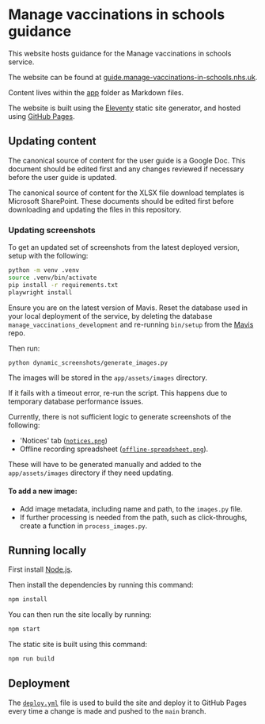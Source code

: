 # Manage vaccinations in schools guidance

This website hosts guidance for the Manage vaccinations in schools service.

The website can be found at [guide.manage-vaccinations-in-schools.nhs.uk](https://guide.manage-vaccinations-in-schools.nhs.uk).

Content lives within the [app](./app) folder as Markdown files.

The website is built using the [Eleventy](https://www.11ty.dev) static site generator, and hosted using [GitHub Pages](https://pages.github.com).

## Updating content

The canonical source of content for the user guide is a Google Doc. This document should be edited first and any changes reviewed if necessary before the user guide is updated.

The canonical source of content for the XLSX file download templates is Microsoft SharePoint. These documents should be edited first before downloading and updating the files in this repository.

### Updating screenshots

To get an updated set of screenshots from the latest deployed version, setup with the following:
```bash
python -m venv .venv
source .venv/bin/activate
pip install -r requirements.txt
playwright install
```
Ensure you are on the latest version of Mavis. Reset the database used in your local deployment of the service, by deleting the database `manage_vaccinations_development` and re-running `bin/setup` from the [Mavis](https://github.com/nhsuk/manage-vaccinations-in-schools?tab=readme-ov-file) repo.

Then run: 
```bash
python dynamic_screenshots/generate_images.py
``` 
The images will be stored in the `app/assets/images` directory.

If it fails with a timeout error, re-run the script. This happens due to temporary database performance issues.

Currently, there is not sufficient logic to generate screenshots of the following:
* 'Notices' tab ([`notices.png`](app/assets/images/notices.png)) 
* Offline recording spreadsheet ([`offline-spreadsheet.png`](/app/assets/images/offline-spreadsheet.png)). 

These will have to be generated manually and added to the `app/assets/images` directory if they need updating.

#### To add a new image:
- Add image metadata, including name and path, to the `images.py` file.
- If further processing is needed from the path, such as click-throughs, create a function in `process_images.py`.


## Running locally

First install [Node.js](https://nodejs.org/en).

Then install the dependencies by running this command:

```bash
npm install
```

You can then run the site locally by running:

```bash
npm start
```

The static site is built using this command:

```bash
npm run build
```

## Deployment

The [`deploy.yml`](./.github/workflows/deploy.yml) file is used to build the site and deploy it to GitHub Pages every time a change is made and pushed to the `main` branch.
